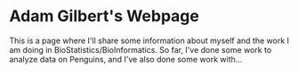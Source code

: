 # Adam Gilbert's Webpage

This is a page where I'll share some information about myself and the work I am doing in BioStatistics/BioInformatics. So far, I've done some work to analyze data on Penguins, and I've also done some work with...
